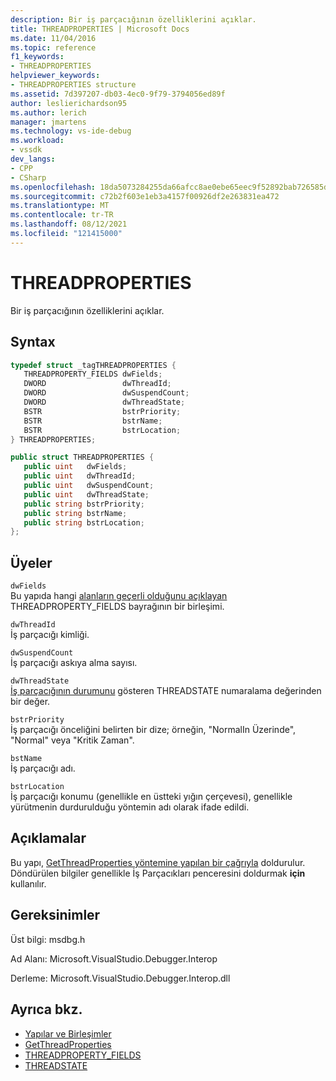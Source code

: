 ```yaml
---
description: Bir iş parçacığının özelliklerini açıklar.
title: THREADPROPERTIES | Microsoft Docs
ms.date: 11/04/2016
ms.topic: reference
f1_keywords:
- THREADPROPERTIES
helpviewer_keywords:
- THREADPROPERTIES structure
ms.assetid: 7d397207-db03-4ec0-9f79-3794056ed89f
author: leslierichardson95
ms.author: lerich
manager: jmartens
ms.technology: vs-ide-debug
ms.workload:
- vssdk
dev_langs:
- CPP
- CSharp
ms.openlocfilehash: 18da5073284255da66afcc8ae0ebe65eec9f52892bab726585d8c993f58a1bac
ms.sourcegitcommit: c72b2f603e1eb3a4157f00926df2e263831ea472
ms.translationtype: MT
ms.contentlocale: tr-TR
ms.lasthandoff: 08/12/2021
ms.locfileid: "121415000"
---
```

# <a name="threadproperties"></a>THREADPROPERTIES
Bir iş parçacığının özelliklerini açıklar.

## <a name="syntax"></a>Syntax

```cpp
typedef struct _tagTHREADPROPERTIES { 
   THREADPROPERTY_FIELDS dwFields;
   DWORD                 dwThreadId;
   DWORD                 dwSuspendCount;
   DWORD                 dwThreadState;
   BSTR                  bstrPriority;
   BSTR                  bstrName;
   BSTR                  bstrLocation;
} THREADPROPERTIES;
```

```csharp
public struct THREADPROPERTIES { 
   public uint   dwFields;
   public uint   dwThreadId;
   public uint   dwSuspendCount;
   public uint   dwThreadState;
   public string bstrPriority;
   public string bstrName;
   public string bstrLocation;
};
```

## <a name="members"></a>Üyeler
 `dwFields`\
 Bu yapıda hangi [alanların geçerli olduğunu açıklayan](../../../extensibility/debugger/reference/threadproperty-fields.md) THREADPROPERTY_FIELDS bayrağının bir birleşimi.

 `dwThreadId`\
 İş parçacığı kimliği.

 `dwSuspendCount`\
 İş parçacığı askıya alma sayısı.

 `dwThreadState`\
 [İş parçacığının durumunu](../../../extensibility/debugger/reference/threadstate.md) gösteren THREADSTATE numaralama değerinden bir değer.

 `bstrPriority`\
 İş parçacığı önceliğini belirten bir dize; örneğin, "NormalIn Üzerinde", "Normal" veya "Kritik Zaman".

 `bstName`\
 İş parçacığı adı.

 `bstrLocation`\
 İş parçacığı konumu (genellikle en üstteki yığın çerçevesi), genellikle yürütmenin durdurulduğu yöntemin adı olarak ifade edildi.

## <a name="remarks"></a>Açıklamalar
 Bu yapı, [GetThreadProperties yöntemine yapılan bir çağrıyla](../../../extensibility/debugger/reference/idebugthread2-getthreadproperties.md) doldurulur. Döndürülen bilgiler genellikle İş Parçacıkları penceresini doldurmak **için** kullanılır.

## <a name="requirements"></a>Gereksinimler
 Üst bilgi: msdbg.h

 Ad Alanı: Microsoft.VisualStudio.Debugger.Interop

 Derleme: Microsoft.VisualStudio.Debugger.Interop.dll

## <a name="see-also"></a>Ayrıca bkz.
- [Yapılar ve Birleşimler](../../../extensibility/debugger/reference/structures-and-unions.md)
- [GetThreadProperties](../../../extensibility/debugger/reference/idebugthread2-getthreadproperties.md)
- [THREADPROPERTY_FIELDS](../../../extensibility/debugger/reference/threadproperty-fields.md)
- [THREADSTATE](../../../extensibility/debugger/reference/threadstate.md)
